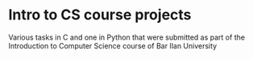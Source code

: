 # Intro to CS course projects
 Various tasks in C and one in Python that were submitted as part of the Introduction to Computer Science course of Bar Ilan University
